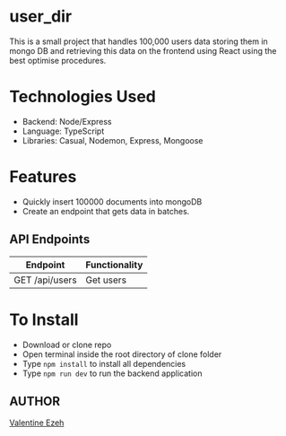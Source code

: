 # user_dir

This is a small project that handles 100,000 users data storing them in mongo DB and retrieving this data on the frontend using React using the best optimise procedures.

# Technologies Used

- Backend: Node/Express
- Language: TypeScript
- Libraries: Casual, Nodemon, Express, Mongoose

# Features

- Quickly insert 100000 documents into mongoDB
- Create an endpoint that gets data in batches.

## API Endpoints

| Endpoint                                             | Functionality                      |
| ---------------------------------------------------- | ---------------------------------- |
| GET /api/users                                       | Get users                          |

# To Install

- Download or clone repo
- Open terminal inside the root directory of clone folder
- Type `npm install` to install all dependencies
- Type `npm run dev` to run the backend application

## AUTHOR

[Valentine Ezeh](https://github.com/valentineezeh/user_dir)